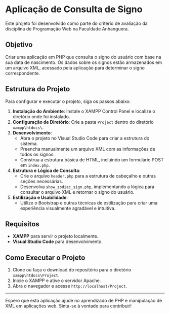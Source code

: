 # Aplicação de Consulta de Signo

Este projeto foi desenvolvido como parte do critério de avaliação da disciplina de Programação Web na Faculdade Anhanguera.

## Objetivo

Criar uma aplicação em PHP que consulta o signo do usuário com base na sua data de nascimento. Os dados sobre os signos estão armazenados em um arquivo XML, acessado pela aplicação para determinar o signo correspondente.

## Estrutura do Projeto

Para configurar e executar o projeto, siga os passos abaixo:

1. **Instalação do Ambiente**: Instale o XAMPP Control Panel e localize o diretório onde foi instalado.
2. **Configuração de Diretório**: Crie a pasta `Project` dentro do diretório `xampp\htdocs\`.
3. **Desenvolvimento**: 
   - Abra o projeto no Visual Studio Code para criar a estrutura do sistema.
   - Preencha manualmente um arquivo XML com as informações de todos os signos.
   - Construa a estrutura básica de HTML, incluindo um formulário POST em `index.php`.
4. **Estrutura e Lógica de Consulta**:
   - Crie o arquivo `header.php` para a estrutura de cabeçalho e outras seções necessárias.
   - Desenvolva `show_zodiac_sign.php`, implementando a lógica para consultar o arquivo XML e retornar o signo do usuário.
5. **Estilização e Usabilidade**: 
   - Utilize o Bootstrap e outras técnicas de estilização para criar uma experiência visualmente agradável e intuitiva.

## Requisitos

- **XAMPP** para servir o projeto localmente.
- **Visual Studio Code** para desenvolvimento.

## Como Executar o Projeto

1. Clone ou faça o download do repositório para o diretório `xampp\htdocs\Project`.
2. Inicie o XAMPP e ative o servidor Apache.
3. Abra o navegador e acesse `http://localhost/Project`.

---

Espero que esta aplicação ajude no aprendizado de PHP e manipulação de XML em aplicações web. Sinta-se à vontade para contribuir!

